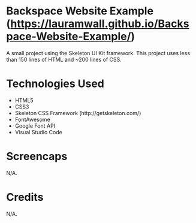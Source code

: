 # Backspace Website Example (https://lauramwall.github.io/Backspace-Website-Example/)

A small project using the Skeleton UI Kit framework. This project uses less than 150 lines of HTML and ~200 lines of CSS.

# Technologies Used

<ul>
  <li>HTML5</li>
  <li>CSS3</li>
  <li>Skeleton CSS Framework (http://getskeleton.com/)</li>
  <li>FontAwesome</li>
  <li>Google Font API</li>
  <li>Visual Studio Code</li>
</ul>

# Screencaps

N/A.

# Credits

N/A.


